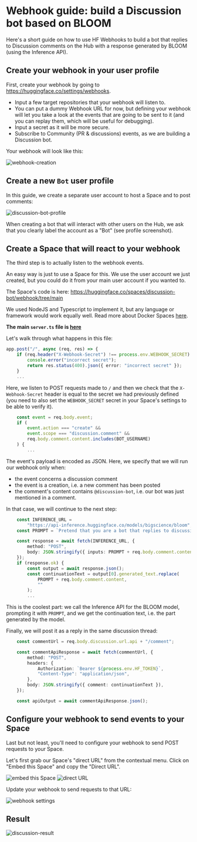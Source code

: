 # Webhook guide: build a Discussion bot based on BLOOM

Here's a short guide on how to use HF Webhooks to build a bot that replies to Discussion comments on the Hub with a response generated by BLOOM (using the Inference API).

## Create your webhook in your user profile

First, create your webhook by going to https://huggingface.co/settings/webhooks.

- Input a few target repositories that your webhook will listen to.
- You can put a dummy Webhook URL for now, but defining your webhook will let you take a look at the events that are going to be sent to it (and you can replay them, which will be useful for debugging).
- Input a secret as it will be more secure.
- Subscribe to Community (PR & discussions) events, as we are building a Discussion bot.

Your webhook will look like this:

![webhook-creation](https://huggingface.co/datasets/huggingface/documentation-images/resolve/main/hub/webhooks-guides/001-discussion-bot/webhook-creation.png)

## Create a new `Bot` user profile

In this guide, we create a separate user account to host a Space and to post comments:

![discussion-bot-profile](https://huggingface.co/datasets/huggingface/documentation-images/resolve/main/hub/webhooks-guides/001-discussion-bot/discussion-bot-profile.png)

<Tip>
	When creating a bot that will interact with other users on the Hub, we ask that you clearly label the account as a "Bot" (see profile screenshot).
</Tip>

## Create a Space that will react to your webhook

The third step is to actually listen to the webhook events.

An easy way is just to use a Space for this. We use the user account we just created, but you could do it from your main user account if you wanted to.

The Space's code is here: https://huggingface.co/spaces/discussion-bot/webhook/tree/main

We used NodeJS and Typescript to implement it, but any language or framework would work equally well. Read more about Docker Spaces [here](https://huggingface.co/docs/hub/spaces-sdks-docker).

**The main `server.ts` file is [here](https://huggingface.co/spaces/discussion-bot/webhook/blob/main/server.ts)**

Let's walk through what happens in this file:

```ts
app.post("/", async (req, res) => {
	if (req.header("X-Webhook-Secret") !== process.env.WEBHOOK_SECRET) {
		console.error("incorrect secret");
		return res.status(400).json({ error: "incorrect secret" });
	}
	...
```

Here, we listen to POST requests made to `/` and then we check that the `X-Webhook-Secret` header is equal to the secret we had previously defined (you need to also set the `WEBHOOK_SECRET` secret in your Space's settings to be able to verify it).


```ts
	const event = req.body.event;
	if (
		event.action === "create" &&
		event.scope === "discussion.comment" &&
		req.body.comment.content.includes(BOT_USERNAME)
	) {
		...
```



The event's payload is encoded as JSON. Here, we specify that we will run our webhook only when:
- the event concerns a discussion comment
- the event is a creation, i.e. a new comment has been posted
- the comment's content contains `@discussion-bot`, i.e. our bot was just mentioned in a comment.

In that case, we will continue to the next step:

```ts
	const INFERENCE_URL =
		"https://api-inference.huggingface.co/models/bigscience/bloom";
	const PROMPT = `Pretend that you are a bot that replies to discussions about machine learning, and reply to the following comment:\n`;

	const response = await fetch(INFERENCE_URL, {
		method: "POST",
		body: JSON.stringify({ inputs: PROMPT + req.body.comment.content }),
	});
	if (response.ok) {
		const output = await response.json();
		const continuationText = output[0].generated_text.replace(
			PROMPT + req.body.comment.content,
			""
		);
		...
```

This is the coolest part: we call the Inference API for the BLOOM model, prompting it with `PROMPT`, and we get the continuation text, i.e. the part generated by the model.

Finally, we will post it as a reply in the same discussion thread:

```ts
	const commentUrl = req.body.discussion.url.api + "/comment";

	const commentApiResponse = await fetch(commentUrl, {
		method: "POST",
		headers: {
			Authorization: `Bearer ${process.env.HF_TOKEN}`,
			"Content-Type": "application/json",
		},
		body: JSON.stringify({ comment: continuationText }),
	});

	const apiOutput = await commentApiResponse.json();
```


## Configure your webhook to send events to your Space

Last but not least, you'll need to configure your webhook to send POST requests to your Space.

Let's first grab our Space's "direct URL" from the contextual menu. Click on "Embed this Space" and copy the "Direct URL".

![embed this Space](https://huggingface.co/datasets/huggingface/documentation-images/resolve/main/hub/webhooks-guides/001-discussion-bot/embed-space.png)
![direct URL](https://huggingface.co/datasets/huggingface/documentation-images/resolve/main/hub/webhooks-guides/001-discussion-bot/direct-url.png)

Update your webhook to send requests to that URL:

![webhook settings](https://huggingface.co/datasets/huggingface/documentation-images/resolve/main/hub/webhooks-guides/001-discussion-bot/webhook-creation.png)


## Result

![discussion-result](https://huggingface.co/datasets/huggingface/documentation-images/resolve/main/hub/webhooks-guides/001-discussion-bot/discussion-result.png)
